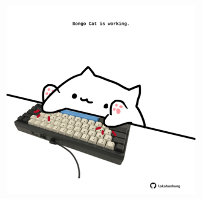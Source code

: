<!-- built at 02/11/2024, 23:00:43 UTC -->
<p align="center">
  <img width="500" height="500" src="./ReadmeImage.svg">
</p>
